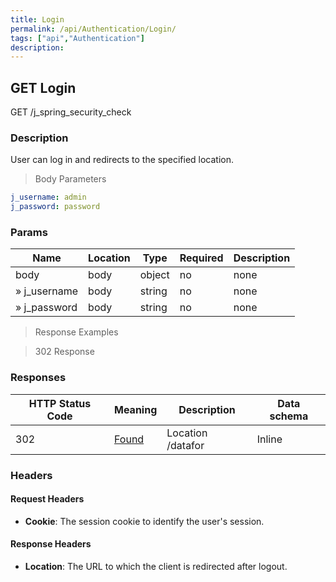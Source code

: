 ```yaml
---
title: Login
permalink: /api/Authentication/Login/
tags: ["api","Authentication"]
description: 
---
```


## GET Login

GET /j_spring_security_check

### Description
User can log in and redirects to the specified location.

> Body Parameters

```yaml
j_username: admin
j_password: password
```

### Params

|Name|Location|Type|Required|Description|
|---|---|---|---|---|
|body|body|object| no |none|
|» j_username|body|string| no |none|
|» j_password|body|string| no |none|



> Response Examples

> 302 Response

### Responses

|HTTP Status Code |Meaning| Description      |Data schema|
|---|---|------------------|---|
|302|[Found](https://tools.ietf.org/html/rfc7231#section-6.4.3)|Location /datafor |Inline|

### Headers

#### Request Headers
- **Cookie**: The session cookie to identify the user's session.

#### Response Headers
- **Location**: The URL to which the client is redirected after logout.

